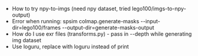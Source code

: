 - How to try npy-to-imgs (need npy dataset, tried lego100/imgs-to-npy-output)
- Error when running:
spsim colmap.generate-masks --input-dir=lego100/frames --output-dir=generate-masks-output
- How do I use exr files (transforms.py) - pass in --depth while generating img dataset
- Use loguru, replace with loguru instead of print